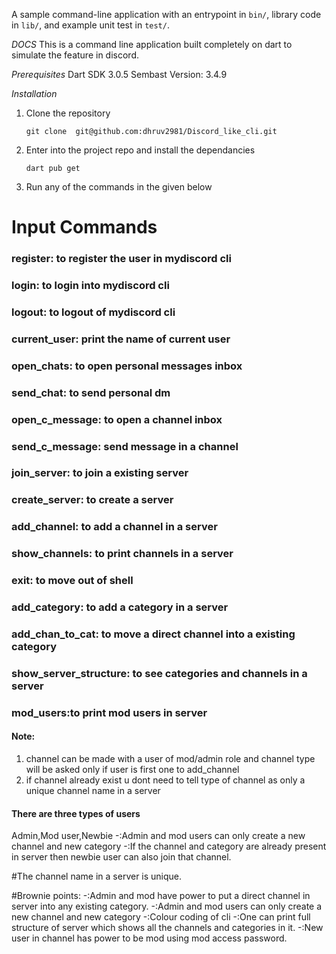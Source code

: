 A sample command-line application with an entrypoint in `bin/`, library code
in `lib/`, and example unit test in `test/`.


*DOCS*
This is a command line application built completely on dart to simulate the feature in discord.

*Prerequisites*
Dart SDK 3.0.5
Sembast Version: 3.4.9

*Installation*
1. Clone the repository

    `git clone  git@github.com:dhruv2981/Discord_like_cli.git`

2. Enter into the project repo and install the dependancies

    `dart pub get`

3. Run any of the commands in the given below



# Input Commands

### register: to register the user in mydiscord cli
### login: to login into mydiscord cli
### logout: to logout of mydiscord cli
### current_user: print the name of current user
### open_chats: to open personal messages inbox
### send_chat: to send personal dm
### open_c_message: to open a channel inbox
### send_c_message: send message in a channel
### join_server: to join a existing server
### create_server: to create a server
### add_channel: to add a channel in a server
### show_channels: to print channels in a server
### exit: to move out of shell
### add_category: to add a category in a server
### add_chan_to_cat: to move a direct channel into a existing category
### show_server_structure: to see categories and channels in a server
### mod_users:to print mod users in server


#### Note: 

1. channel can be made with a user of mod/admin role and channel type will be asked only if user is first one to add_channel      
2. if channel already exist u dont need to tell type of channel as only a unique channel name in a server






#### There are three types of users
Admin,Mod user,Newbie
-:Admin and mod users can only create a new channel and new category
-:If the channel and category are already present in server then newbie user can also join that channel.

#The channel name in a server is unique.

#Brownie points:
-:Admin and mod have power to put a direct channel in server into any existing category.
-:Admin and mod users can only create a new channel and new category
-:Colour coding of cli
-:One can print full structure of server which shows all the channels and categories in it.
-:New user in channel has power to be mod using mod access password.